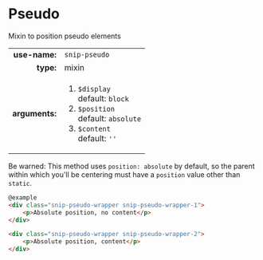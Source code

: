 # Pseudo

Mixin to position pseudo elements

|  |  |
| ---: | --- |
| **use-name:** | `snip-pseudo` |
| **type:** | mixin |
| **arguments:** | <ol><li>`$display`<br/>default: `block`</li><li>`$position`<br/>default: `absolute`</li><li>`$content`<br/>default: `''`</li></ol> |

Be warned: This method uses `position: absolute` by default, so the parent within which you'll be centering must have a `position` value other than `static`.

```html
@example
<div class="snip-pseudo-wrapper snip-pseudo-wrapper-1">
    <p>Absolute position, no content</p>
</div>

<div class="snip-pseudo-wrapper snip-pseudo-wrapper-2">
    <p>Absolute position, content</p>
</div>
```
